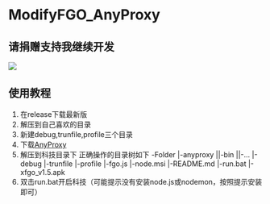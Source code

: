 # ModifyFGO_AnyProxy
## 请捐赠支持我继续开发
![](https://github.com/heqyoufree/ModifyFGO_AnyProxy/blob/master/%E8%B5%9E%E5%8A%A9%E9%83%BD%E7%BB%99%E6%88%91%E8%B5%9E%E5%8A%A9.jpg)
## 使用教程
1. 在release下载最新版
2. 解压到自己喜欢的目录
3. 新建debug,trunfile,profile三个目录
4. 下载[AnyProxy](https://github.com/alibaba/anyproxy)
5. 解压到科技目录下
正确操作的目录树如下
-Folder
|-anyproxy
||-bin
||-...
|-debug
|-trunfile
|-profile
|-fgo.js
|-node.msi
|-README.md
|-run.bat
|-xfgo_v1.5.apk
6. 双击run.bat开启科技（可能提示没有安装node.js或nodemon，按照提示安装即可）

